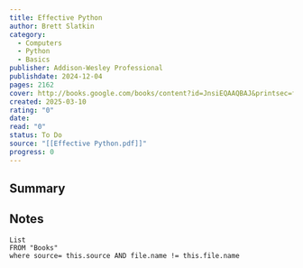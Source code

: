 ```yaml
---
title: Effective Python
author: Brett Slatkin
category:
  - Computers
  - Python
  - Basics
publisher: Addison-Wesley Professional
publishdate: 2024-12-04
pages: 2162
cover: http://books.google.com/books/content?id=JnsiEQAAQBAJ&printsec=frontcover&img=1&zoom=1&edge=curl&source=gbs_api
created: 2025-03-10
rating: "0"
date: 
read: "0"
status: To Do
source: "[[Effective Python.pdf]]"
progress: 0
---
```

## Summary


## Notes
```dataview
List 
FROM "Books"
where source= this.source AND file.name != this.file.name
```
